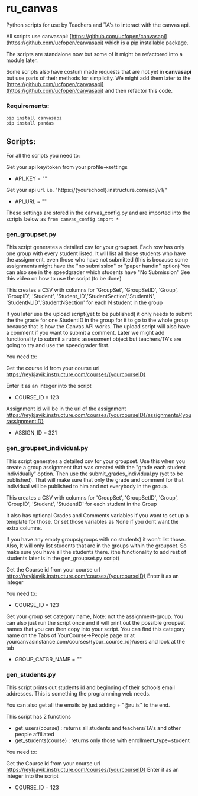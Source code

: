 # ru_canvas
Python scripts for use by Teachers and TA's to interact with the canvas api.

All scripts use canvasapi: [https://github.com/ucfopen/canvasapi](https://github.com/ucfopen/canvasapi) which is a pip installable package.

The scripts are standalone now but some of it might be refactored into a module later.

Some scripts also have costum made requests that are not yet in **canvasapi** but use parts of their methods for simplicity. We might add them later to the [https://github.com/ucfopen/canvasapi](https://github.com/ucfopen/canvasapi)
and then refactor this code.

### Requirements:

```
pip install canvasapi
pip install pandas 
```

## Scripts:
For all the scripts you need to:

Get your api key/token from your profile->settings


* API_KEY = "" 

Get your api url. i.e. "https://{yourschool}.instructure.com/api/v1/" 

* API_URL = ""

These settings are stored in the canvas_config.py and are imported
into the scripts below as ```from canvas_config import *```

### gen_groupset.py
This script generates a detailed csv for your groupset.
Each row has only one group with every student listed.
It will list all those students who have the assignment, even those who have not submitted (this is because some assignments might have the "no submission" or "paper handin" option) You can also see in the speedgrader which students have "No Submission"
See this video on how to use the script (to be done)

This creates a CSV with columns for 'GroupSet', 'GroupSetID', 'Group', 'GroupID', 'Student', 'Student_ID','StudentSection','StudentN', 'StudentN_ID','StudentNSection' for each N student in the group


If you later use the upload script(yet to be published) it only needs to submit the the grade for one StudentID in the group for it to go to the whole group because that is how the Canvas API works. The upload script will also have a comment if you want to submit a comment. Later we might add functionality to submit a rubric assessment object but teachers/TA's are going to try and use the speedgrader first.

You need to:

Get the course id from your course url https://reykjavik.instructure.com/courses/{yourcourseID}

Enter it as an integer into the script

* COURSE_ID = 123

Assignment id will be in the url of the assignment https://reykjavik.instructure.com/courses/{yourcourseID}/assignments/{yourassignmentID}

* ASSIGN_ID = 321

### gen_groupset_individual.py

This script generates a detailed csv for your groupset.
Use this when you create a group assignment that was created with the "grade each student individually" option. Then use the submit_grades_individual.py (yet to be published). That will make sure that only the grade and comment for that individual will be published to him and not everybody in the group.

This creates a CSV with columns for 'GroupSet', 'GroupSetID', 'Group', 'GroupID', 'Student', 'StudentID' for each student in the Group

It also has optional Grades and Comments variables if you want to set up a template for those. Or set those variables as None if you dont want the extra columns.

If you have any empty groups(groups with no students) it won't list those.
Also, It will only list students that are in the groups within the groupset. So make sure you have all the students there. (the functionality to add rest of students later is in the gen_groupset.py script)


Get the Course id from your course url https://reykjavik.instructure.com/courses/{yourcourseID}
Enter it as an integer

You need to: 

* COURSE_ID = 123

Get your group set category name, Note: not the assignment-group.
You can also just run the script once and it will print out the possible groupset names that you can then copy into your script.
You can find this category name on the Tabs of YourCourse->People page or at yourcanvasinstance.com/courses/{your_course_id}/users and look at the tab

* GROUP_CATGR_NAME = ""



### gen_students.py

This script prints out students id and beginning of their schools email addresses. This is something the programming web needs.

You can also get all the emails by just adding + "@ru.is" to the end.

This script has 2 functions

* get_users(course) : returns all students and teachers/TA's and other people affiliated
* get_students(course) : returns only those with enrollment_type=student

You need to:

Get the Course id from your course url https://reykjavik.instructure.com/courses/{yourcourseID}
Enter it as an integer into the script

* COURSE_ID = 123
